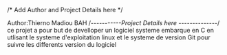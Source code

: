 /* Add Author and Project Details here */

Author:Thierno Madiou BAH 
/*-----------Project Details here --------------*/
ce projet a pour but de develloper un logiciel systeme embarque en C en utlisant le systeme d'exploitation linux et le systeme de version Git pour suivre les differents version du logiciel

